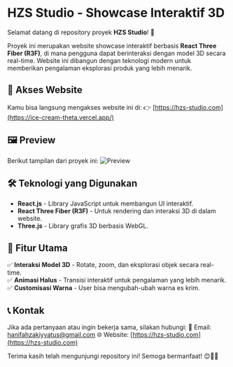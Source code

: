  # HZS Studio - Showcase Interaktif 3D

Selamat datang di repository proyek **HZS Studio**! 🚀

Proyek ini merupakan website showcase interaktif berbasis **React Three Fiber (R3F)**, di mana pengguna dapat berinteraksi dengan model 3D secara real-time. Website ini dibangun dengan teknologi modern untuk memberikan pengalaman eksplorasi produk yang lebih menarik.

## 🔗 Akses Website

Kamu bisa langsung mengakses website ini di:
👉 [https://hzs-studio.com](https://ice-cream-theta.vercel.app/)

## 🖼️ Preview

Berikut tampilan dari proyek ini:
![Preview](https://hzs-studio.vercel.app/porto/eskrim.webp)

## 🛠️ Teknologi yang Digunakan

- **React.js** - Library JavaScript untuk membangun UI interaktif.
- **React Three Fiber (R3F)** - Untuk rendering dan interaksi 3D di dalam website.
- **Three.js** - Library grafis 3D berbasis WebGL.

## 📌 Fitur Utama

✅ **Interaksi Model 3D** - Rotate, zoom, dan eksplorasi objek secara real-time.  
✅ **Animasi Halus** - Transisi interaktif untuk pengalaman yang lebih menarik.  
✅ **Customisasi Warna** - User bisa mengubah-ubah warna es krim.  


## 📞 Kontak

Jika ada pertanyaan atau ingin bekerja sama, silakan hubungi:
📧 Email: hanifahzakiyyatus@gmail.com
🌐 Website: [https://hzs-studio.com](https://hzs-studio.com)

Terima kasih telah mengunjungi repository ini! Semoga bermanfaat! 😊🎨🚀

